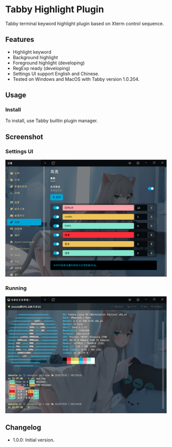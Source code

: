# Tabby Highlight Plugin

Tabby terminal keyword highlight plugin based on Xterm control sequence.

## Features

- Highlight keyword
- Background highlight
- Foreground highlight (developing)
- RegExp ready (developing)
- Settings UI support English and Chinese.
- Tested on Windows and MacOS with Tabby version 1.0.204.

## Usage

### Install

To install, use Tabby builtin plugin manager.

## Screenshot

### Settings UI

![Settings](screenshots/settings.png)

### Running

![Terminal1](screenshots/terminal1.png)

## Changelog

- 1.0.0: Initial version.
